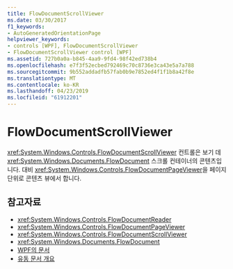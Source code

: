 ```yaml
---
title: FlowDocumentScrollViewer
ms.date: 03/30/2017
f1_keywords:
- AutoGeneratedOrientationPage
helpviewer_keywords:
- controls [WPF], FlowDocumentScrollViewer
- FlowDocumentScrollViewer control [WPF]
ms.assetid: 727b0a0a-b845-4aa9-9fd4-98f42ed738b4
ms.openlocfilehash: e7f3f52ecbed792469c70c8736e3ca43e5a7a788
ms.sourcegitcommit: 9b552addadfb57fab0b9e7852ed4f1f1b8a42f8e
ms.translationtype: MT
ms.contentlocale: ko-KR
ms.lasthandoff: 04/23/2019
ms.locfileid: "61912201"
---
```

# <a name="flowdocumentscrollviewer"></a>FlowDocumentScrollViewer
<xref:System.Windows.Controls.FlowDocumentScrollViewer> 컨트롤은 보기 데 <xref:System.Windows.Documents.FlowDocument> 스크롤 컨테이너의 콘텐츠입니다. 대비 <xref:System.Windows.Controls.FlowDocumentPageViewer>을 페이지 단위로 콘텐츠 뷰에서 합니다.  
  
## <a name="see-also"></a>참고자료

- <xref:System.Windows.Controls.FlowDocumentReader>
- <xref:System.Windows.Controls.FlowDocumentPageViewer>
- <xref:System.Windows.Controls.FlowDocumentScrollViewer>
- <xref:System.Windows.Documents.FlowDocument>
- [WPF의 문서](../advanced/documents-in-wpf.md)
- [유동 문서 개요](../advanced/flow-document-overview.md)

